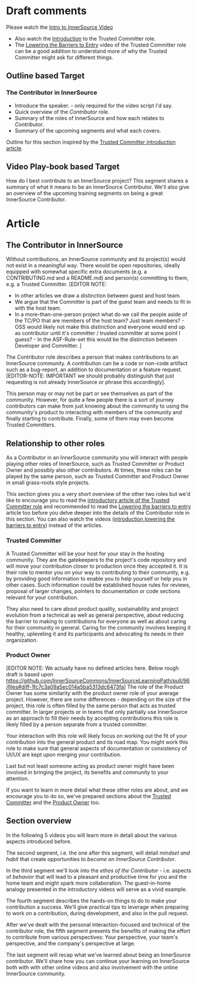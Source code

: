 # Draft comments

 Please watch the [Intro to InnerSource Video](https://www.safaribooksonline.com/videos/introduction-to-innersource/9781492041504)
* Also watch the [Introduction](https://learning.oreilly.com/videos/the-trusted-committer/9781492047599/9781492047599-video323925) to the Trusted Committer role.
* The [Lowering the Barriers to Entry](https://learning.oreilly.com/videos/the-trusted-committer/9781492047599/9781492047599-video323929) video of the Trusted Committer role can be a good addition to understand more of why the Trusted Committer might ask for different things.

## Outline based Target
### The Contributor in InnerSource

  - Introduce the speaker. - only required for the video script I'd say. 
  - Quick overview of the _Contributor_ role.
  - Summary of the roles of InnerSource and how each relates to _Contributor_.
  - Summary of the upcoming segments and what each covers.

Outline for this section inspired by the [Trusted Committer introduction article](link).

## Video Play-book based Target
How do I best contribute to an InnerSource project?  This segment shares a summary of what it means to be an InnerSource Contributor.  We'll also give an overview of the upcoming training segments on being a great InnerSource Contributor.



# Article

## The Contributor in InnerSource

Without contributions, an InnerSource community and its project(s) would not exist in a meaningful way.
There would be open repositories, ideally equipped with somewhat specific extra documents (e.g. a CONTRIBUTING.md and a README.md) and person(s) committing to them, e.g. a Trusted Committer.
[EDITOR NOTE:
- In other articles we draw a distinction between guest and host team.
- We argue that the Committer is part of the guest team and needs to fit in with the host team.
- In a more-than-one-person project what do we call the people aside of the TC/PO that are members of the host team? Just team members?
        - OSS would likely not make this distinction and everyone would end up as contributor until it's committer / trusted committer at some point I guess?
        - In the ASF-Rule-set this would be the distinction between Developer and Committer.
]

The Contributor role describes a person that makes contributions to an InnerSource community.
A contribution can be a code or non-code artifact such as a bug-report, an addition to documentation or a feature request. 
[EDITOR-NOTE: IMPORTANT we should probably distinguish that just requesting is not already InnerSource or phrase this accordingly].

This person may or may not be part or see themselves as part of the community.
However, for quite a few people there is a sort of journey contributors can make from just knowing about the community to using the community's product to interacting with members of the community and finally starting to contribute.
Finally, some of them may even become Trusted Committers.


## Relationship to other roles

As a Contributor in an InnerSource community you will interact with people playing other roles of InnerSource, such as Trusted Committer or Product Owner and possibly also other contributors.
At times, these roles can be played by the same person, such as Trusted Committer and Product Owner in small grass-roots style projects.

This section gives you a very short overview of the other two roles but we'd like to encourage you to read the [introductory article of the Trusted Committer role]() and recommended to read the [Lowering the barriers to entry]() article too before you delve deeper into the details of the Contributor role in this section.
You can also watch the videos ([introduction](intro-trusted-committer),[lowering the barriers to entry](tc-lowering-the-barriers-to-entry)) instead of the articles.

### Trusted Committer

A Trusted Committer will be your host for your stay in the hosting community.
They are the gatekeepers to the project's code repository and will move your contribution closer to production once they accepted it. 
It is their role to mentor you on your way to contributing to their community, e.g. by providing good information to enable you to help yourself or help you in other cases.
Such information could be established house rules for reviews, proposal of larger changes,  pointers to documentation or code sections relevant for your contribution.

They also need to care about product quality, sustainability and project evolution from a technical as well as general perspective, about reducing the barrier to making to contributions for everyone as well as about caring for their community in general.
Caring for the community involves keeping it healthy, upleveling it and its participants and advocating its needs in their organization.


### Product Owner
[EDITOR NOTE: We actually have no defined articles here. Below rough draft is based upon https://github.com/InnerSourceCommons/InnerSourceLearningPath/pull/96/files#diff-1fc7c3a09a5ec014a5ba5313dc6473fa]
The role of the Product Owner has some similarity with the product owner role of your average project.
However, there are some differences - depending on the size of the project, this role is often filled by the same person that acts as trusted committer.
In larger projects or in teams that only partially use InnerSource as an approach to fill their needs by accepting contributions this role is likely filled by a person separate from a trusted committer.

Your interaction with this role will likely focus on working out the fit of your contribution into the general product and its road map. 
You might work this role to make sure that general aspects of documentation or consistency of UI/UX are kept upon merging your contribution.  

Last but not least someone acting as product owner might have been involved in bringing the project, its benefits and community to your attention. 


If you want to learn in more detail what these other roles are about, and we encourage you to do so, we've prepared sections about the [Trusted Committer](link) and the [Product Owner](link) too.


## Section overview
In the following 5 videos you will learn more in detail about the various aspects introduced before. 

The second segment, i.e. the one after this segment, will detail _mindset and habit_ that create opportunities to _become an InnerSource Contributor_.

In the third segment we'll look into the _ethos of the Contributor_ - i.e. aspects of _behavior_ that will lead to a pleasant and productive time for you and the home team and might spark more collaboration.
The guest-in-home analogy presented in the introductory videos will serve as a vivid example. 

The fourth segment describes the hands-on things to do to make your contribution a success.
We'll give practical tips to leverage when preparing to work on a contribution, during development, and also in the pull request.  

After we've dealt with the personal interaction-focused and technical of the contributor role, the fifth segment presents the benefits of making the effort to contribute from various perspectives: Your perspective, your team's perspective, and the company's perspective at large.

The last segment will recap what we've learned about being an InnerSource contributor.  We'll share how you can continue your learning on InnerSource both with with other online videos and also involvement with the online InnerSource community.


[intro-innersource]:https://www.safaribooksonline.com/videos/introduction-to-innersource/9781492041504
[intro-trusted-comitter]:https://learning.oreilly.com/videos/the-trusted-committer/9781492047599/9781492047599-video323925
[tc-lowering-the-barriers-to-entry]:https://learning.oreilly.com/videos/the-trusted-committer/9781492047599/9781492047599-video323929
